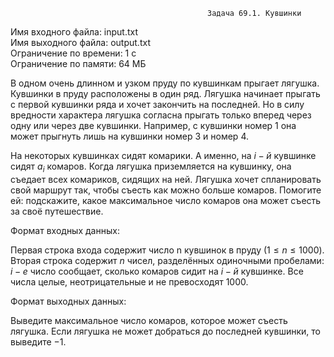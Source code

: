                                                Задача 69.1. Кувшинки
Имя входного файла: input.txt                                                                                                   
Имя выходного файла: output.txt                                                                                                 
Ограничение по времени: 1 с                                                                                                     
Ограничение по памяти: 64 МБ                                                                                                    

В одном очень длинном и узком пруду по кувшинкам прыгает лягушка. Кувшинки в пруду расположены в один ряд. Лягушка начинает прыгать с первой кувшинки ряда и хочет закончить на последней. Но в силу вредности характера лягушка согласна прыгать только вперед через одну или через две кувшинки. Например, с кувшинки номер $1$ она может прыгнуть лишь на кувшинки номер $3$ и номер $4$.

На некоторых кувшинках сидят комарики. А именно, на $i-й$ кувшинке сидят $a_i$ комаров. Когда лягушка приземляется на кувшинку, она съедает всех комариков, сидящих на ней. Лягушка хочет спланировать свой маршрут так, чтобы съесть как можно больше комаров. Помогите ей: подскажите, какое максимальное число комаров она может съесть за своё путешествие.

Формат входных данных:

Первая строка входа содержит число n кувшинок в пруду $(1 ≤ n ≤ 1000)$. Вторая строка содержит $n$ чисел, разделённых одиночными пробелами: $i-е$ число сообщает, сколько комаров сидит на $i-й$ кувшинке. Все числа целые, неотрицательные и не превосходят $1000$.

Формат выходных данных:

Выведите максимальное число комаров, которое может съесть лягушка. Если лягушка не может добраться до последней кувшинки, то выведите $−1$.
